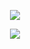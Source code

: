 <p align="center">
  <img src="https://skillicons.dev/icons?i=dotnet,ts" />
</p>

<p align="center">
  <img src="https://github-readme-stats.vercel.app/api/top-langs/?username=luka-casey&layout=compact&theme=tokyonight" />
</p>
